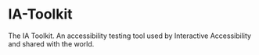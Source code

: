 # IA-Toolkit
The IA Toolkit. An accessibility testing tool used by Interactive Accessibility and shared with the world.
